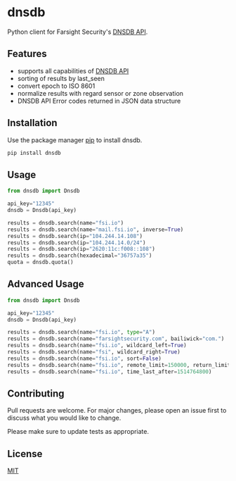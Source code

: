 # dnsdb

Python client for Farsight Security's [DNSDB API](https://api.dnsdb.info/).

## Features

 * supports all capabilities of [DNSDB API](https://api.dnsdb.info/)
 * sorting of results by last_seen
 * convert epoch to ISO 8601
 * normalize results with regard sensor or zone observation
 * DNSDB API Error codes returned in JSON data structure
 

## Installation

Use the package manager [pip](https://pip.pypa.io/en/stable/) to install dnsdb.

```bash
pip install dnsdb
```

## Usage

```python
from dnsdb import Dnsdb

api_key="12345"
dnsdb = Dnsdb(api_key)

results = dnsdb.search(name="fsi.io")
results = dnsdb.search(name="mail.fsi.io", inverse=True)
results = dnsdb.search(ip="104.244.14.108")
results = dnsdb.search(ip="104.244.14.0/24")
results = dnsdb.search(ip="2620:11c:f008::108")
results = dnsdb.search(hexadecimal="36757a35")
quota = dnsdb.quota()
```

## Advanced Usage

```python
from dnsdb import Dnsdb

api_key="12345"
dnsdb = Dnsdb(api_key)

results = dnsdb.search(name="fsi.io", type="A")
results = dnsdb.search(name="farsightsecurity.com", bailiwick="com.")
results = dnsdb.search(name="fsi.io", wildcard_left=True)
results = dnsdb.search(name="fsi", wildcard_right=True)
results = dnsdb.search(name="fsi.io", sort=False)
results = dnsdb.search(name="fsi.io", remote_limit=150000, return_limit=1000)
results = dnsdb.search(name="fsi.io", time_last_after=1514764800)
```

## Contributing
Pull requests are welcome. For major changes, please open an issue first to discuss what you would like to change.

Please make sure to update tests as appropriate.

## License
[MIT](https://choosealicense.com/licenses/mit/)
